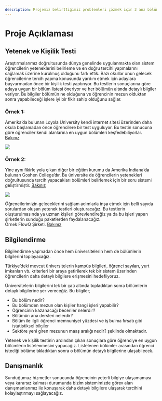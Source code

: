 ```yaml
---
description: Projemiz belirttiğimiz problemleri çözmek için 3 ana bölümden oluşmaktadır.
---
```


# Proje Açıklaması

## Yetenek ve Kişilik Testi

Araştırmalarımız doğrultusunda dünya genelinde uygulanmakta olan sistem öğrencilerin yeteneklerini belirleme ve en doğru tercihi yapmalarını sağlamak üzerine kurulmuş olduğunu fark ettik. Bazı okullar onun gelecek öğrencilerine tercih yapma konusunda yardım etmek için adaylara başvurmadan önce bir kişilik testi yaptırıyor. Bu testlerin sonuçlarına göre adaya uygun bir bölüm listesi öneriyor ve her bölümün altında detaylı bilgiler veriyor. Bu bilgiler bölümün ne olduğuna ve öğrencinin mezun olduktan sonra yapabileceği işlere iyi bir fikir sahip olduğunu sağlar. 

### Örnek 1: 

Amerika’da bulunan Loyola University kendi internet sitesi üzerinden daha okula başlamadan önce öğrencilere bir test uyguluyor. Bu testin sonucuna göre öğrenciler kendi alanlarına en uygun bölümleri keşfedebiliyorlar. [Bakınız](%20https://www.luc.edu/undergrad/academiclife/whatsmymajorquiz/)

![](https://lh3.googleusercontent.com/7H4e52R2h3fBS91_X_tO-Xvv6LZG5CPoKm6jWSAtBxL7a_3NUZ0diZZINlDqpJbNKYD0e0UXMCmyT95ERP6gfAs01IPbXaOTKKFKilBViR88i3OnJlHnOGim8ERg0NNRL-UTQ7cw)

### Örnek 2: 

Yine aynı fikirle yola çıkan diğer bir eğitim kurumu da Amerika Indiana’da bulunan Goshen College’dır. Bu üniversite de öğrencilerin yetenekleri doğrultusunda tercih yapacakları bölümleri belirlemek için bir soru sistemi geliştirmiştir. [Bakınız](https://www.goshen.edu/admissions/2019/01/03/major-quiz/)

![](https://lh4.googleusercontent.com/VwbgbEcDs3tX0SN_-htotlcyX1vrCFel2MCh2Pl8w9CrhEmXlXb3pXaTfHdWwI_FvmtshuuaUTJtaIEIFwjHdd7W2fuCyEaWlRY37mIV6yfKKOETX38cgEdD8yNLgWcpLGylf3Ae)

Öğrencilerimizin geleceklerini sağlam adımlarla inşa etmek için belli sayıda sorulardan oluşan yetenek testleri oluşturacağız. Bu testlerin oluşturulmasında ya uzman kişileri görevlendireğiz ya da bu işleri yapan şirketlerin sunduğu paketlerden faydalanacağız.  
Örnek FlowQ Şirketi. [Bakınız](https://www.flowq.com/)

## Bilgilendirme

Bilgilendirme yapmadan önce hem üniversitelerin hem de bölümlerin bilgilerini toplayacağız.

Türkiye’deki mevcut üniversitelerin kampüs bilgileri, öğrenci sayıları, yurt imkanları vb. kriterleri bir araya getirilerek tek bir sistem üzerinden öğrencilerin daha detaylı bilgilere erişmesini hedefliyoruz.

Üniversitelerin bilgilerini tek bir çatı altında topladıktan sonra bölümlerin detaylı bilgilerine yer vereceğiz. Bu bilgiler; 

* Bu bölüm nedir? 
* Bu bölümden mezun olan kişiler hangi işleri yapabilir? 
* Öğrencinin kazanacağı beceriler nelerdir? 
* Bölümün ana dersleri nelerdir? 
* Bölüm ile ilgili öğrenci memnuniyet yüzdesi ve iş bulma fırsatı gibi istatistiksel bilgiler
* Sektöre yeni giren mezunun maaş aralığı nedir? şeklinde olmaktadır.

Yetenek ve kişilik testinin ardından çıkan sonuçlara göre öğrenciye en uygun bölümlerin listelenmesini yapacağız. Listelenen bölümler arasından öğrenci istediği bölüme tıkladıktan sonra o bölümün detaylı bilgilerine ulaşabilecek.  

## Danışmanlık

Sunduğumuz hizmetler sonucunda öğrencinin yeterli bilgiye ulaşamaması veya kararsız kalması durumunda bizim sistemimizde görev alan danışmanlarımız ile konuşarak daha detaylı bilgilere ulaşarak tercihini kolaylaştırmayı sağlayacağız.

